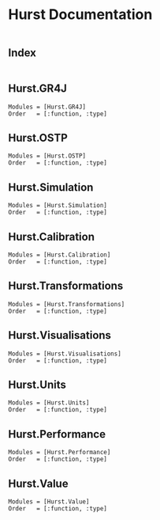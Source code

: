 # Hurst Documentation

```@contents
```

## Index

```@index
```

## Hurst.GR4J

```@autodocs
Modules = [Hurst.GR4J]
Order   = [:function, :type]
```

## Hurst.OSTP

```@autodocs
Modules = [Hurst.OSTP]
Order   = [:function, :type]
```

## Hurst.Simulation

```@autodocs
Modules = [Hurst.Simulation]
Order   = [:function, :type]
```

## Hurst.Calibration

```@autodocs
Modules = [Hurst.Calibration]
Order   = [:function, :type]
```

## Hurst.Transformations

```@autodocs
Modules = [Hurst.Transformations]
Order   = [:function, :type]
```

## Hurst.Visualisations

```@autodocs
Modules = [Hurst.Visualisations]
Order   = [:function, :type]
```

## Hurst.Units

```@autodocs
Modules = [Hurst.Units]
Order   = [:function, :type]
```

## Hurst.Performance

```@autodocs
Modules = [Hurst.Performance]
Order   = [:function, :type]
```

## Hurst.Value

```@autodocs
Modules = [Hurst.Value]
Order   = [:function, :type]
```
